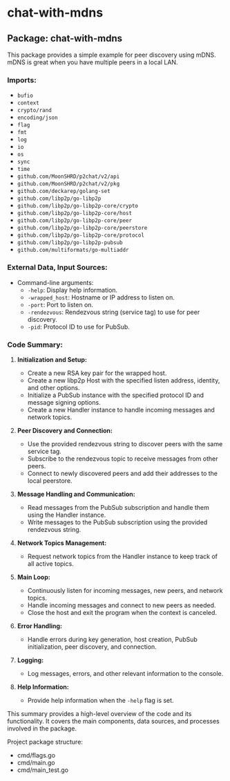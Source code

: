 # chat-with-mdns

## Package: chat-with-mdns

This package provides a simple example for peer discovery using mDNS. mDNS is great when you have multiple peers in a local LAN.

### Imports:

- `bufio`
- `context`
- `crypto/rand`
- `encoding/json`
- `flag`
- `fmt`
- `log`
- `io`
- `os`
- `sync`
- `time`
- `github.com/MoonSHRD/p2chat/v2/api`
- `github.com/MoonSHRD/p2chat/v2/pkg`
- `github.com/deckarep/golang-set`
- `github.com/libp2p/go-libp2p`
- `github.com/libp2p/go-libp2p-core/crypto`
- `github.com/libp2p/go-libp2p-core/host`
- `github.com/libp2p/go-libp2p-core/peer`
- `github.com/libp2p/go-libp2p-core/peerstore`
- `github.com/libp2p/go-libp2p-core/protocol`
- `github.com/libp2p/go-libp2p-pubsub`
- `github.com/multiformats/go-multiaddr`

### External Data, Input Sources:

- Command-line arguments:
    - `-help`: Display help information.
    - `-wrapped_host`: Hostname or IP address to listen on.
    - `-port`: Port to listen on.
    - `-rendezvous`: Rendezvous string (service tag) to use for peer discovery.
    - `-pid`: Protocol ID to use for PubSub.

### Code Summary:

1. **Initialization and Setup:**
    - Create a new RSA key pair for the wrapped host.
    - Create a new libp2p Host with the specified listen address, identity, and other options.
    - Initialize a PubSub instance with the specified protocol ID and message signing options.
    - Create a new Handler instance to handle incoming messages and network topics.

2. **Peer Discovery and Connection:**
    - Use the provided rendezvous string to discover peers with the same service tag.
    - Subscribe to the rendezvous topic to receive messages from other peers.
    - Connect to newly discovered peers and add their addresses to the local peerstore.

3. **Message Handling and Communication:**
    - Read messages from the PubSub subscription and handle them using the Handler instance.
    - Write messages to the PubSub subscription using the provided rendezvous string.

4. **Network Topics Management:**
    - Request network topics from the Handler instance to keep track of all active topics.

5. **Main Loop:**
    - Continuously listen for incoming messages, new peers, and network topics.
    - Handle incoming messages and connect to new peers as needed.
    - Close the host and exit the program when the context is canceled.

6. **Error Handling:**
    - Handle errors during key generation, host creation, PubSub initialization, peer discovery, and connection.

7. **Logging:**
    - Log messages, errors, and other relevant information to the console.

8. **Help Information:**
    - Provide help information when the `-help` flag is set.

This summary provides a high-level overview of the code and its functionality. It covers the main components, data sources, and processes involved in the package.

Project package structure:

- cmd/flags.go
- cmd/main.go
- cmd/main_test.go

